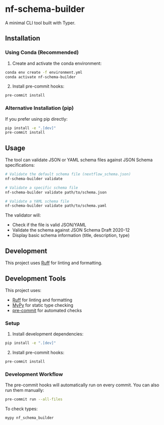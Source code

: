 # nf-schema-builder

A minimal CLI tool built with Typer.

## Installation

### Using Conda (Recommended)

1. Create and activate the conda environment:
```bash
conda env create -f environment.yml
conda activate nf-schema-builder
```

2. Install pre-commit hooks:
```bash
pre-commit install
```

### Alternative Installation (pip)

If you prefer using pip directly:
```bash
pip install -e ".[dev]"
pre-commit install
```

## Usage

The tool can validate JSON or YAML schema files against JSON Schema specifications:

```bash
# Validate the default schema file (nextflow_schema.json)
nf-schema-builder validate

# Validate a specific schema file
nf-schema-builder validate path/to/schema.json

# Validate a YAML schema file
nf-schema-builder validate path/to/schema.yaml
```

The validator will:
- Check if the file is valid JSON/YAML
- Validate the schema against JSON Schema Draft 2020-12
- Display basic schema information (title, description, type)

## Development

This project uses [Ruff](https://github.com/astral-sh/ruff) for linting and formatting.

## Development Tools

This project uses:
- [Ruff](https://github.com/astral-sh/ruff) for linting and formatting
- [MyPy](https://mypy.readthedocs.io/) for static type checking
- [pre-commit](https://pre-commit.com/) for automated checks

### Setup

1. Install development dependencies:
```bash
pip install -e ".[dev]"
```

2. Install pre-commit hooks:
```bash
pre-commit install
```

### Development Workflow

The pre-commit hooks will automatically run on every commit. You can also run them manually:

```bash
pre-commit run --all-files
```

To check types:
```bash
mypy nf_schema_builder
```
